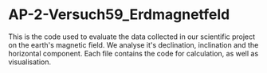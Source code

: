 # AP-2-Versuch59_Erdmagnetfeld

This is the code used to evaluate the data collected in our scientific project on the earth's magnetic field. We analyse it's declination, inclination and
the horizontal component. Each file contains the code for calculation, as well as visualisation.
